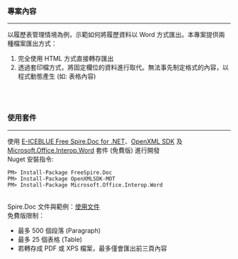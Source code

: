 ﻿<h3>專案內容</h3>
<hr />
以履歷表管理情境為例，示範如何將履歷資料以 Word 方式匯出。本專案提供兩種檔案匯出方式：

1. 完全使用 HTML 方式直接轉存匯出
2. 透過套印檔方式，將固定欄位的資料進行取代。無法事先制定格式的內容，以程式動態產生 (如: 表格內容)
<br />
<br />

<h3>使用套件</h3>
<hr />

使用 [E-ICEBLUE Free Spire.Doc for .NET](https://www.e-iceblue.com/Introduce/free-doc-component.html#.WNI-qUaP8dU)、[OpenXML SDK](https://www.nuget.org/packages/OpenXMLSDK-MOT/) 及 [Microsoft.Office.Interop.Word](https://www.nuget.org/packages/Microsoft.Office.Interop.Word/)
套件 (免費版) 進行開發<br />
Nuget 安裝指令:<br />
<pre><code>PM> Install-Package FreeSpire.Doc</code>
<code>PM> Install-Package OpenXMLSDK-MOT</code>
<code>PM> Install-Package Microsoft.Office.Interop.Word</code></pre>

<br />Spire.Doc 文件與範例：[使用文件 ](https://www.e-iceblue.com/Tutorials/Spire.Doc/Spire.Doc-Program-Guide.html)
<br />免費版限制：

- 最多 500 個段落 (Paragraph)
- 最多 25 個表格 (Table)
- 若轉存成 PDF 或 XPS 檔案，最多僅會匯出前三頁內容

